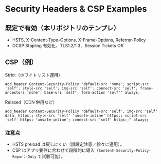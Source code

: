 # Security Headers & CSP Examples

## 既定で有効（本リポジトリのテンプレ）
- HSTS, X-Content-Type-Options, X-Frame-Options, Referrer-Policy
- OCSP Stapling 有効化、TLS1.2/1.3、Session Tickets Off

## CSP（例）

Strict（ホワイトリスト運用）
```nginx
add_header Content-Security-Policy "default-src 'none'; script-src 'self'; style-src 'self'; img-src 'self'; connect-src 'self'; frame-ancestors 'none'; base-uri 'self'; form-action 'self'" always;
```

Relaxed（CDN 併用など）
```nginx
add_header Content-Security-Policy "default-src 'self'; img-src 'self' data: https:; style-src 'self' 'unsafe-inline' https:; script-src 'self' https: 'unsafe-inline'; connect-src 'self' https:;" always;
```

### 注意点
- HSTS preload は戻しにくい（誤設定注意／徐々に適用）。
- CSP はアプリ要件に合わせて段階的に導入（`Content-Security-Policy-Report-Only` で試験可能）。

